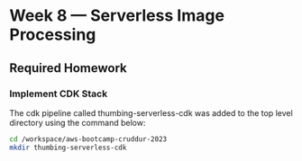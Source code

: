 # Week 8 — Serverless Image Processing

## Required Homework 

### Implement CDK Stack

The cdk pipeline called thumbing-serverless-cdk was added to the top level directory using the command below:

```sh
cd /workspace/aws-bootcamp-cruddur-2023
mkdir thumbing-serverless-cdk
```
